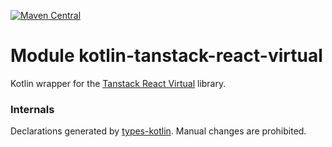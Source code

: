 [![Maven Central](https://img.shields.io/maven-central/v/org.jetbrains.kotlin-wrappers/kotlin-tanstack-react-virtual)](https://search.maven.org/artifact/org.jetbrains.kotlin-wrappers/kotlin-tanstack-react-virtual)

# Module kotlin-tanstack-react-virtual

Kotlin wrapper for the [Tanstack React Virtual](https://github.com/TanStack/virtual) library.

### Internals

Declarations generated by [types-kotlin](https://github.com/karakum-team/types-kotlin).
Manual changes are prohibited.
